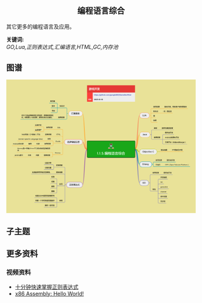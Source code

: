 <h2 align="center">编程语言综合</h2>
<p>
其它更多的编程语言及应用。
</p>

**关键词:**<br/>
*GO,Lua,正则表达式,汇编语言,HTML,GC,内存池*

## 图谱
![图片加载中...](../exports/1.1.5.编程语言综合.png?raw=true)

## 子主题

## 更多资料
### 视频资料
* [十分钟快速掌握正则表达式](https://www.youtube.com/watch?v=VFOj_sjuBmk)
* [x86 Assembly: Hello World!](https://www.youtube.com/watch?v=HgEGAaYdABA&t=613s)

